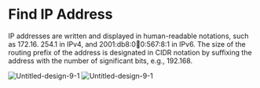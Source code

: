 # Find IP Address
 IP addresses are written and displayed in human-readable notations, such as 172.16. 254.1 in IPv4, and 2001:db8:0:1234:0:567:8:1 in IPv6. The size of the routing prefix of the address is designated in CIDR notation by suffixing the address with the number of significant bits, e.g., 192.168.

![Untitled-design-9-1](https://user-images.githubusercontent.com/60054130/120094368-957b8c80-c13d-11eb-94d5-32b4b944542c.png)
![Untitled-design-9-1](https://user-images.githubusercontent.com/60054130/120094371-97455000-c13d-11eb-80da-e83867860252.png)
